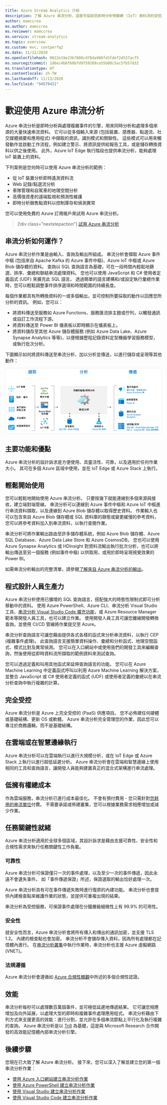```yaml
---
title: Azure Stream Analytics 介紹
description: 了解 Azure 串流分析，這是可協助您即時分析物聯網 (IoT) 資料流的受控服務。
author: mamccrea
ms.author: mamccrea
ms.reviewer: mamccrea
ms.service: stream-analytics
ms.topic: overview
ms.custom: mvc, contperfq2
ms.date: 11/12/2020
ms.openlocfilehash: 0022e19e23b7808cd78da988fd3fdef2d537acf5
ms.sourcegitcommit: 1d6ec4b6f60b7d9759269ce55b00c5ac5fb57d32
ms.translationtype: HT
ms.contentlocale: zh-TW
ms.lasthandoff: 11/13/2020
ms.locfileid: "94579431"
---
```

# <a name="welcome-to-azure-stream-analytics"></a>歡迎使用 Azure 串流分析

Azure 串流分析是即時分析與處理複雜事件的引擎，用來同時分析和處理多個來源的大量快速串流資料。 它可以從多個輸入來源 (包括裝置、感應器、點選流、社交媒體摘要和應用程式) 中擷取的資訊，識別模式和關聯性。 這些模式可以用來觸發動作並啟動工作流程，例如建立警示、將資訊提供給報告工具，或是儲存轉換資料以供之後使用。 此外，Azure IoT Edge 執行階段也提供串流分析，能夠處理 IoT 裝置上的資料。

下列案例是您何時可以使用 Azure 串流分析的範例：

* 從 IoT 裝置分析即時遙測資料流
* Web 記錄/點選流分析
* 車隊管理和自駕車的地理空間分析
* 高價值資產的遠端監視和預測性維護
* 即時分析銷售點資料以控制庫存和偵測異常

您可以使用免費的 Azure 訂用帳戶來試用 Azure 串流分析。

> [!div class="nextstepaction"]
> [試用 Azure 串流分析](https://azure.microsoft.com/services/stream-analytics/)

## <a name="how-does-stream-analytics-work"></a>串流分析如何運作？

Azure 串流分析作業是由輸入、查詢及輸出所組成。 串流分析會擷取 Azure 事件中樞 (包括來自 Apache Kafka 的 Azure 事件中樞)、Azure IoT 中樞或 Azure Blob 儲存體的資料。 查詢以 SQL 查詢語言為基礎，可在一段時間內輕鬆地篩選、排序、彙總和聯結串流處理資料。 您也可以使用 JavaScript 和 C# 使用者定義函式 (UDF) 來擴充此 SQL 語言。 透過簡單的語言建構和/或設定執行彙總作業時，您可以輕鬆調整事件排序選項和時間範圍的持續長度。

每個作業都具有所轉換資料的一或多個輸出，並可控制所要採取的動作以回應您所分析的資訊。 例如，您可以：

* 將資料傳送至服務如 Azure Functions、服務匯流排主題或佇列，以觸發通訊或自訂工作流程下游。
* 將資料傳送至 Power BI 儀表板以即時顯示在儀表板上。
* 將資料儲存至其他 Azure 儲存體服務 (例如 Azure Data Lake、Azure Synapse Analytics 等等)，以便根據歷程記錄資料定型機器學習服務模型，或執行批次分析。

下圖顯示如何將資料傳送至串流分析、加以分析並傳送，以進行儲存或呈現等其他動作：

![串流分析流程簡介](./media/stream-analytics-introduction/stream-analytics-e2e-pipeline.png)

## <a name="key-capabilities-and-benefits"></a>主要功能和優點

Azure 串流分析的設計訴求是方便使用、具靈活性、可靠，以及適用於任何作業大小。 其可在多個 Azure 區域中使用，並在 IoT Edge 或 Azure Stack 上執行。

## <a name="ease-of-getting-started"></a>輕鬆開始使用

您可以輕鬆地開始使用 Azure 串流分析。 只要按幾下就能連線到多個來源與接收，建立端對端管線。 串流分析可以連線到 Azure 事件中樞和 Azure IoT 中樞進行串流資料擷取，以及連線到 Azure Blob 儲存體以取得歷史資料。 作業輸入也可以包含來自 Azure Blob 儲存體或 SQL 資料庫的靜態或變更緩慢的參考資料，您可以將參考資料加入到串流資料，以執行查閱作業。

串流分析可將作業輸出路由至許多儲存體系統，例如 Azure Blob 儲存體、Azure SQL Database、Azure Data Lake Store 和 Azure CosmosDB。 您也可以使用 Azure Synapse Analytics 或 HDInsight 對資料流輸出執行批次分析，也可以將輸出傳送至另一個服務 (例如事件中樞) 以供取用，或用於即時呈現視覺效果的 Power BI。

如需串流分析輸出的完整清單，請參閱[了解來自 Azure 串流分析的輸出](stream-analytics-define-outputs.md)。

## <a name="programmer-productivity"></a>程式設計人員生產力

Azure 串流分析使用已擴增的 SQL 查詢語言，搭配強大的時態性限制式即可分析移動中的資料。 使用 Azure PowerShell、Azure CLI、串流分析 Visual Studio 工具、[串流分析 Visual Studio Code 擴充功能](quick-create-visual-studio-code.md)，或 Azure Resource Manager 範本等開發人員工具，也可以建立作業。 使用開發人員工具可讓您離線開發轉換查詢，並使用 CI/CD 管線將作業提交至 Azure。

串流分析查詢語言可讓您藉由提供各式各樣的函式來分析串流資料，以執行 CEP (複雜事件處理)。 此查詢語言支援簡單資料操作、彙總和分析函式、地理空間函式、模式比對及異常偵測。 您可以在入口網站中或使用我們的開發工具來編輯查詢，然後使用從即時資料流所擷取的範例資料來測試查詢。

您可以透過定義和叫用其他函式來延伸查詢語言的功能。 您可以在 Azure Machine Learning 中定義函式呼叫以利用 Azure Machine Learning 解決方案，並整合 JavaScript 或 C# 使用者定義的函式 (UDF) 或使用者定義的彙總以在串流分析查詢中執行複雜的計算。

## <a name="fully-managed"></a>完全受控

Azure 串流分析是 Azure 上完全受控的 (PaaS) 供應項目。 您不必佈建任何硬體或基礎結構、更新 OS 或軟體。 Azure 串流分析完全管理您的作業，因此您可以專注於商務邏輯，而不是基礎結構。


## <a name="run-in-the-cloud-or-on-the-intelligent-edge"></a>在雲端或在智慧邊緣執行

Azure 串流分析可以在雲端執行以進行大規模分析，或在 IoT Edge 或 Azure Stack 上執行以進行超低延遲分析。 Azure 串流分析會在雲端和智慧邊緣上使用相同的工具和查詢語言，讓開發人員能夠建置真正的混合式架構進行串流處理。 

## <a name="low-total-cost-of-ownership"></a>低擁有權總成本

作為雲端服務，串流分析已進行成本最佳化。 不會有預付費用 - 您只需針對[您耗用的串流單位](stream-analytics-streaming-unit-consumption.md)付費。 不需要承諾或佈建叢集，您可以根據業務需求相應增加或減少作業。

## <a name="mission-critical-ready"></a>任務關鍵性就緒

Azure 串流分析適用於全球多個區域，其設計訴求是藉由支援可靠性、安全性和合規性需求來執行任務關鍵性工作負載。

### <a name="reliability"></a>可靠性

Azure 串流分析可保證僅只一次的事件處理，以及至少一次的事件傳遞，因此永遠不會遺失事件。 如「事件傳遞保證」所述，保證選取的輸出恰好處理一次。

Azure 串流分析具有可在事件傳遞失敗時進行復原的內建功能。 串流分析也會提供內建檢查點來維護作業的狀態，並提供可重複出現的結果。

串流分析為受控服務，可保證事件處理在分鐘層級細微性上有 99.9% 的可用性。 

### <a name="security"></a>安全性

就安全性而言，Azure 串流分析會將所有傳入和傳出的通訊加密，並支援 TLS 1.2。 內建的檢查點也會加密。 串流分析不會儲存傳入資料，因為所有處理都在記憶體內進行。 在[串流分析叢集](./cluster-overview.md)中執行作業時，串流分析也支援 Azure 虛擬網路 (VNET)。

### <a name="compliance"></a>法規遵循

Azure 串流分析會遵循如 [Azure 合規性概觀](https://gallery.technet.microsoft.com/Overview-of-Azure-c1be3942)中所述的多個合規性認證。 

## <a name="performance"></a>效能

串流分析每秒可以處理數百萬個事件，並可極低延遲地傳遞結果。 它可讓您相應增加及向外延展，以處理大型的即時和複雜事件處理應用程式。 串流分析藉由下列方式來支援更高的效能：進行分割，並允許在多個串流節點上平行化及執行複雜的查詢。 Azure 串流分析是以 [Trill](https://github.com/Microsoft/Trill) 為基礎，這是與 Microsoft Research 合作開發的高效能記憶體內部串流分析引擎。

## <a name="next-steps"></a>後續步驟

您現在已大致了解 Azure 串流分析。 接下來，您可以深入了解並建立您的第一個串流分析作業：

* [使用 Azure 入口網站建立串流分析作業](stream-analytics-quick-create-portal.md)
* [使用 Azure PowerShell 建立串流分析作業](stream-analytics-quick-create-powershell.md)
* [使用 Visual Studio 建立串流分析作業](stream-analytics-quick-create-vs.md)
* [使用 Visual Studio Code 建立串流分析作業](quick-create-visual-studio-code.md)
